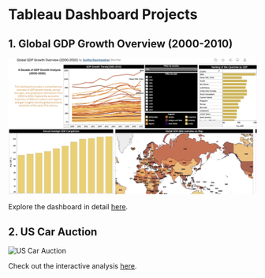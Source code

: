 # Tableau Dashboard Projects

## 1. Global GDP Growth Overview (2000-2010)

![Global GDP Growth Overview](https://github.com/sujims22/Tableau_dashboards/blob/main/Images/Global_GDP.jpg)

Explore the dashboard in detail [here](https://public.tableau.com/app/profile/sujitha.ravichandran/viz/GlobalGDPGrowthOverview2000-2010/Dashboard1).

## 2. US Car Auction 

![US Car Auction](link-to-your-image-for-us-car-auction-dashboard)

Check out the interactive analysis [here](https://public.tableau.com/app/profile/sujitha.ravichandran/viz/USCarAuction-ProjectGroup7_17004194454770/ExploringtheUSCarAuctionSales2).
